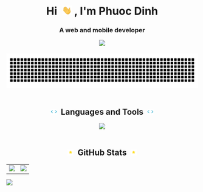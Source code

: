 <h1 align="center">
  Hi&nbsp;
  <picture><img width="25px" src="waving.gif"></picture>
  , I'm Phuoc Dinh
</h1>
<h3 align="center">A web and mobile developer</h3>
<div align="center">
  <picture>
    <source media="(prefers-color-scheme: dark)" srcset="https://visitcount.itsvg.in/api?id=PhuocDinh462&label=Profile%20Views&color=0&pretty=false">
    <img src="https://visitcount.itsvg.in/api?id=PhuocDinh462&label=Profile%20Views&color=12&pretty=false">
  </picture>
</div>

<br/>

<div align="center">
  <picture>
    <source media="(prefers-color-scheme: dark)" srcset="text_animation_dark.svg">
    <img src="text_animation_light.svg">
  </picture>
</div>

<br/>
<h2 align="center">
  <picture><img width="16px" src="tag.gif"></picture>
  &nbsp;Languages and Tools&nbsp;
  <picture><img width="16px" src="tag.gif"></picture>
</h2>
<div align="center">
  <picture>
    <source media="(prefers-color-scheme: dark)" srcset="https://skillicons.dev/icons?i=html%2ccss%2csass%2cjs%2cts%2creact%2credux%2cbootstrap%2ctailwind%2cmaterialui%2cbabel%2cvite%2cdart%2cflutter%2cnodejs%2cexpress%2cnestjs%2cdocker%2cmongodb%2cmysql%2cgit%2cgithub%2cfigma%2cpostman%2ccpp%2ccs%2cjava%2cpython%2cunity%2cvscode&theme=dark">
    <img src="https://skillicons.dev/icons?i=html,css,sass,js,ts,react,redux,bootstrap,tailwind,materialui,babel,vite,dart,flutter,nodejs,express,nestjs,docker,mongodb,mysql,git,github,figma,postman,cpp,cs,java,python,unity,vscode&theme=light">
</picture>
</div>

<br/>
<h2 align="center">
  <picture><img width="16px" src="sparkles.gif"></picture>
  &nbsp;GitHub Stats&nbsp;
  <picture><img width="16px" src="sparkles.gif"></picture>
</h2>
<table>
  <tr>
    <td valign="top">
      <picture>
        <source media="(prefers-color-scheme: dark)" srcset="https://github-readme-stats.vercel.app/api?username=PhuocDinh462&show_icons=true&custom_title=GitHub&nbsp;Stats&theme=radical">
        <img src="https://github-readme-stats.vercel.app/api?username=PhuocDinh462&show_icons=true&custom_title=GitHub&nbsp;Stats&theme=default">
      </picture>
    </td>
    <td valign="top">
      <picture>
        <source media="(prefers-color-scheme: dark)" srcset="https://github-readme-streak-stats-five-jet.vercel.app?user=phuocdinh462&theme=radical">
        <img src="https://github-readme-streak-stats-five-jet.vercel.app?user=phuocdinh462&theme=default">
      </picture>
    </td>
  </tr>
</table>

<picture>
  <source media="(prefers-color-scheme: dark)" srcset="https://github-readme-activity-graph.vercel.app/graph?username=PhuocDinh462&custom_title=Contribution&nbsp;Graph&theme=react-dark">
  <img src="https://github-readme-activity-graph.vercel.app/graph?username=PhuocDinh462&custom_title=Contributions&nbsp;Graph&theme=minimal">
</picture>
